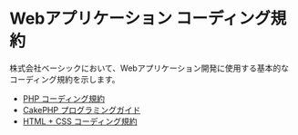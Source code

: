 Webアプリケーション コーディング規約
==================

株式会社ベーシックにおいて、Webアプリケーション開発に使用する基本的なコーディング規約を示します。

- [PHP コーディング規約](./php.md)
- [CakePHP プログラミングガイド](./cakephp.md)
- [HTML + CSS コーディング規約](./html-css.md)
